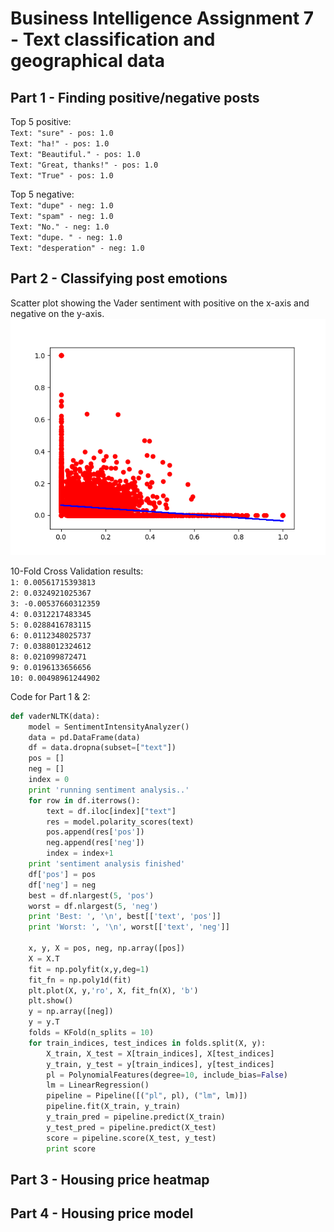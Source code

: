 # Business Intelligence Assignment 7 - Text classification and geographical data

## Part 1 - Finding positive/negative posts

Top 5 positive:  
`Text: "sure" - pos: 1.0`  
`Text: "ha!" - pos: 1.0`  
`Text: "Beautiful." - pos: 1.0`  
`Text: "Great, thanks!" - pos: 1.0`  
`Text: "True" - pos: 1.0`  

Top 5 negative:  
`Text: "dupe" - neg: 1.0`  
`Text: "spam" - neg: 1.0`  
`Text: "No." - neg: 1.0`  
`Text: "dupe. " - neg: 1.0`   
`Text: "desperation" - neg: 1.0`

## Part 2 - Classifying post emotions  
Scatter plot showing the Vader sentiment with positive on the x-axis and negative on the y-axis.
![VaderSentimentPlot](VaderSentimentPlot.png)   
  
10-Fold Cross Validation results:  
`1: 0.00561715393813`  
`2: 0.0324921025367`  
`3: -0.00537660312359`  
`4: 0.0312217483345`  
`5: 0.0288416783115`  
`6: 0.0112348025737`  
`7: 0.0388012324612`  
`8: 0.021099872471`  
`9: 0.0196133656656`  
`10: 0.00498961244902` 
  
Code for Part 1 & 2:  
```python
def vaderNLTK(data):
    model = SentimentIntensityAnalyzer()
    data = pd.DataFrame(data)
    df = data.dropna(subset=["text"])
    pos = []
    neg = []
    index = 0
    print 'running sentiment analysis..'
    for row in df.iterrows():
        text = df.iloc[index]["text"]
        res = model.polarity_scores(text)
        pos.append(res['pos'])
        neg.append(res['neg'])
        index = index+1   
    print 'sentiment analysis finished'
    df['pos'] = pos
    df['neg'] = neg
    best = df.nlargest(5, 'pos')
    worst = df.nlargest(5, 'neg')     
    print 'Best: ', '\n', best[['text', 'pos']]
    print 'Worst: ', '\n', worst[['text', 'neg']]

    x, y, X = pos, neg, np.array([pos])
    X = X.T
    fit = np.polyfit(x,y,deg=1)
    fit_fn = np.poly1d(fit)
    plt.plot(X, y,'ro', X, fit_fn(X), 'b')
    plt.show()
    y = np.array([neg])
    y = y.T
    folds = KFold(n_splits = 10)
    for train_indices, test_indices in folds.split(X, y):
        X_train, X_test = X[train_indices], X[test_indices]
        y_train, y_test = y[train_indices], y[test_indices]
        pl = PolynomialFeatures(degree=10, include_bias=False)
        lm = LinearRegression()
        pipeline = Pipeline([("pl", pl), ("lm", lm)])
        pipeline.fit(X_train, y_train)
        y_train_pred = pipeline.predict(X_train)
        y_test_pred = pipeline.predict(X_test)
        score = pipeline.score(X_test, y_test)
        print score
``` 

## Part 3 - Housing price heatmap 

## Part 4 - Housing price model

